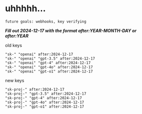 # uhhhhh...

`future goals: webhooks, key verifying`



***Fill out 2024-12-17 with the format after:YEAR-MONTH-DAY or after:YEAR***

old keys
```
"sk-" "openai" after:2024-12-17
"sk-" "openai" "gpt-3.5" after:2024-12-17
"sk-" "openai" "gpt-4" after:2024-12-17
"sk-" "openai" "gpt-4o" after:2024-12-17
"sk-" "openai" "gpt-o1" after:2024-12-17
```

new keys
```
"sk-proj-" after:2024-12-17
"sk-proj-" "gpt-3.5" after:2024-12-17
"sk-proj-" "gpt-4" after:2024-12-17
"sk-proj-" "gpt-4o" after:2024-12-17
"sk-proj-" "gpt-o1" after:2024-12-17
```
